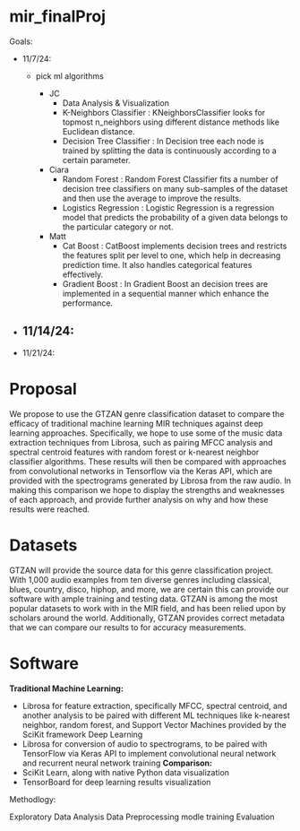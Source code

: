 # mir_finalProj

Goals:
- 11/7/24:
  - pick ml algorithms

    - JC
      - Data Analysis & Visualization
      - K-Neighbors Classifier :  KNeighborsClassifier looks for topmost n_neighbors using different distance methods like Euclidean distance.
      - Decision Tree Classifier : In Decision tree each node is trained by splitting the data is continuously according to a certain parameter.
    - Ciara
      - Random Forest : Random Forest Classifier fits a number of decision tree classifiers on many sub-samples of the dataset and then use the average to improve the results.
      - Logistics Regression : Logistic Regression is a regression model that predicts the probability of a given data belongs to the particular category or not.
    - Matt
      - Cat Boost : CatBoost implements decision trees and restricts the features split per level to one, which help in decreasing prediction time. It also handles categorical features effectively.
      - Gradient Boost : In Gradient Boost an decision trees are implemented in a sequential manner which enhance the performance.


  
- 11/14/24:
  - 
- 11/21/24:

# Proposal
We propose to use the GTZAN genre classification dataset to compare the efficacy of traditional machine learning MIR techniques against deep learning approaches. Specifically, we hope to use some of the music data extraction techniques from Librosa, such as pairing MFCC analysis and spectral centroid features with random forest or k-nearest neighbor classifier algorithms. These results will then be compared with approaches from convolutional networks in Tensorflow via the Keras API, which are provided with the spectrograms generated by Librosa from the raw audio. In making this comparison we hope to display the strengths and weaknesses of each approach, and provide further analysis on why and how these results were reached.

# Datasets
GTZAN will provide the source data for this genre classification project. With 1,000 audio examples from ten diverse genres including classical, blues, country, disco, hiphop, and more, we are certain this can provide our software with ample training and testing data. GTZAN is among the most popular datasets to work with in the MIR field, and has been relied upon by scholars around the world. Additionally, GTZAN provides correct metadata that we can compare our results to for accuracy measurements.
# Software
**Traditional Machine Learning:**
- Librosa for feature extraction, specifically MFCC, spectral centroid, and another
analysis to be paired with different ML techniques like k-nearest neighbor,
random forest, and Support Vector Machines provided by the SciKit framework Deep Learning
- Librosa for conversion of audio to spectrograms, to be paired with TensorFlow via Keras API to implement convolutional neural network and recurrent neural network training
**Comparison:**
- SciKit Learn, along with native Python data visualization
- TensorBoard for deep learning results visualization

Methodlogy: 

Exploratory Data Analysis 
Data Preprocessing
modle training
Evaluation


